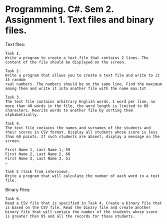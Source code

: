   # Programming. C#. Sem 2. Assignment 1. Text files and binary files.

Text files:

    Task 1.
    Write a program to create a text file that contains 2 lines. The content of the file should be displayed on the screen.

    Task 2.
    Write a program that allows you to create a text file and write to it 15 random
    real numbers. The numbers should be on the same line. Find the maximum among them and write it into another file with the name max.txt

    Task 3.
    The text file contains arbitrary English words, 1 word per line, no more than 40 words in the file, the word length is limited to 80 characters. Rewrite words to another file by sorting them alphabetically.
    
    Task 4.
    The text file contains the names and surnames of the students and their scores in CSV format. Display all students whose score is less than 60 points. If such students are absent, display a message on the screen.
    
    First Name 1, Last Name 1, 59
    First Name 2, Last Name 2, 60
    First Name 3, Last Name 3, 51
    …
    
    Task 5 (task from interview).
    Write a program that will calculate the number of each word in a text file.

Binary Files:

    Task 6.
    Read a CSV file that is specified in Task 4, Create a binary file that is based on the CSV file. Read the binary file and create another binary file that will contain the number of the students whose score is greater than 95 and all the records for those students.
